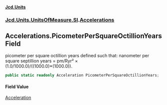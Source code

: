 #### [Jcd.Units](index.md 'index')
### [Jcd.Units.UnitsOfMeasure.SI](Jcd.Units.UnitsOfMeasure.SI.md 'Jcd.Units.UnitsOfMeasure.SI').[Accelerations](Accelerations.md 'Jcd.Units.UnitsOfMeasure.SI.Accelerations')

## Accelerations.PicometerPerSquareOctillionYears Field

picometer per square octillion years defined such that: nanometer per square septillion years = pm/Ryr² ×  
(1.0/1000.0)/((1000.0)*(1000.0)).

```csharp
public static readonly Acceleration PicometerPerSquareOctillionYears;
```

#### Field Value
[Acceleration](Acceleration.md 'Jcd.Units.UnitTypes.Acceleration')